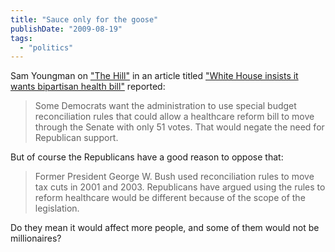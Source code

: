 ```yaml
---
title: "Sauce only for the goose"
publishDate: "2009-08-19"
tags: 
  - "politics"
---
```


Sam Youngman on ["The Hill"](http://thehill.com) in an article titled ["White House insists it wants bipartisan health bill"](http://thehill.com/leading-the-news/white-house-insists-it-wants-bipartisan-health-bill-2009-08-19.html) reported:

> Some Democrats want the administration to use special budget reconciliation rules that could allow a healthcare reform bill to move through the Senate with only 51 votes. That would negate the need for Republican support.

But of course the Republicans have a good reason to oppose that:

> Former President George W. Bush used reconciliation rules to move tax cuts in 2001 and 2003. Republicans have argued using the rules to reform healthcare would be different because of the scope of the legislation.

Do they mean it would affect more people, and some of them would not be millionaires?
